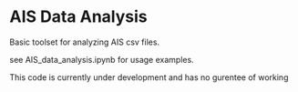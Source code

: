 # AIS Data Analysis
Basic toolset for analyzing AIS csv files.

see AIS_data_analysis.ipynb for usage examples.

This code is currently under development and has no gurentee of working
